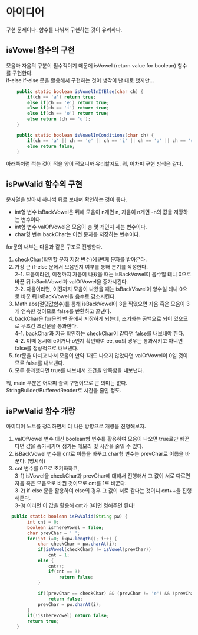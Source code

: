 # 아이디어
구현 문제이다. 함수를 나눠서 구현하는 것이 유리하다.

## isVowel 함수의 구현
모음과 자음의 구분이 필수적이기 때문에 isVowel (return value for boolean) 함수를 구현한다.   
if-else if-else 문을 활용해서 구현하는 것이 생각이 난 대로 했지만...

```JAVA
    public static boolean isVowelInIfElse(char ch) {
        if(ch == 'a') return true;
        else if(ch == 'e') return true;
        else if(ch == 'i') return true;
        else if(ch == 'o') return true;
        else return (ch == 'u');
    }

    public static boolean isVowelInConditions(char ch) {
        if(ch == 'a' || ch == 'e' || ch == 'i' || ch == 'o' || ch == 'u') return true;
        else return false;
    }
```
아래쪽처럼 적는 것이 적을 양이 적으니까 유리할지도. 뭐, 어차피 구현 방식은 같다.

## isPwValid 함수의 구현
문자열을 받아서 하나씩 뒤로 보내며 확인하는 것이 좋다.   

- int형 변수 isBackVowel은 뒤에 모음이 n개면 n, 자음이 n개면 -n의 값을 저장하는 변수이다.
- int형 변수 valOfVowel은 모음이 총 몇 개인지 세는 변수이다.
- char형 변수 backChar는 이전 문자를 저장하는 변수이다.

for문의 내부는 다음과 같은 구조로 진행한다. 
1. checkChar(확인할 문자 저장 변수)에 i번째 문자를 받아온다.
2. 가장 큰 if-else 문에서 모음인지 여부를 통해 분기를 작성한다.   
   2-1. 모음이라면, 이전까지 자음이 나왔을 때는 isBackVowel이 음수일 테니 0으로 바꾼 뒤 isBackVowel과 valOfVowel을 증가시킨다.   
   2-2. 자음이라면, 이전까지 모음이 나왔을 때는 isBackVowel이 양수일 테니 0으로 바꾼 뒤 isBackVowel을 음수로 감소시킨다.
3. Math.abs(절댓값함수)를 통해 isBackVowel이 3을 찍었으면 자음 혹은 모음이 3개 연속한 것이므로 false를 반환하고 끝낸다.
4. backChar은 for문의 맨 끝에서 저장하게 되는데, 초기화는 공백으로 되어 있으므로 무조건 조건문을 통과한다.   
   4-1. backChar과 지금 확인하는 checkChar이 같다면 false를 내보내야 한다.   
   4-2. 이때 동시에 e이거나 o인지 확인하여 ee, oo의 경우는 통과시키고 아니면 false를 정상적으로 내보낸다.   
5. for문을 마치고 나서 모음이 만약 1개도 나오지 않았다면 valOfVowel이 0일 것이므로 false를 내보낸다.
6. 모두 통과했다면 true를 내보내서 조건을 만족함을 내보낸다.

뭐, main 부분은 어차피 출력 구현이므로 큰 의미는 없다. StringBuilder/BufferedReader로 시간을 줄인 정도.

## isPwValid 함수 개량
아이디어 노트를 정리하면서 더 나은 방향으로 개량을 진행해보자.
1) valOfVowel 변수 대신 boolean형 변수를 활용하여 모음이 나오면 true로만 바꾼다면 값을 증가시키며 생기는 메모리 및 시간을 줄일 수 있다.
2) isBackVowel 변수를 cnt로 이름을 바꾸고 char형 변수는 prevChar로 이름을 바꾼다. (명시적)
3) cnt 변수를 0으로 초기화하고,   
   3-1) isVowel을 checkChar과 prevChar에 대해서 진행해서 그 값이 서로 다르면 자음 혹은 모음으로 바뀐 것이므로 cnt를 1로 바꾼다.   
   3-2) if-else 문을 활용하여 else의 경우 그 값이 서로 같다는 것이니 cnt++을 진행해준다.   
   3-3) 이러면 이 값을 활용해 cnt가 3이면 컷해주면 된다!   

```JAVA
  public static boolean isPwValid(String pw) {
        int cnt = 0;
        boolean isThereVowel = false;
        char prevChar = ' ';
        for(int i=0; i<pw.length(); i++) {
            char checkChar = pw.charAt(i);
            if(isVowel(checkChar) != isVowel(prevChar))
                cnt = 1;
            else {
                cnt++;
                if(cnt == 3)
                    return false;
            }
            
            if((prevChar == checkChar) && (prevChar != 'e') && (prevChar != 'o'))
                return false;
            prevChar = pw.charAt(i);
        }
        if(!isThereVowel) return false;
        return true;
    }
```



